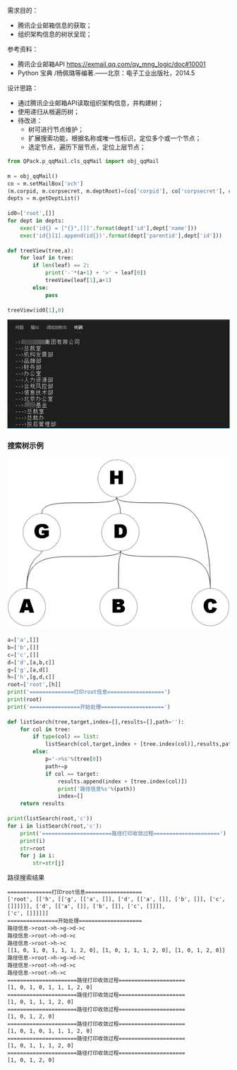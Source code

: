 
需求目的：
- 腾讯企业邮箱信息的获取；
- 组织架构信息的树状呈现；

参考资料：
- 腾讯企业邮箱API https://exmail.qq.com/qy_mng_logic/doc#10001
- Python 宝典 /杨佩璐等编著.——北京：电子工业出版社，2014.5

设计思路：
- 通过腾讯企业邮箱API读取组织架构信息，并构建树；
- 使用递归从根遍历树；
- 待改进：
  - 树可进行节点维护；
  - 扩展搜索功能，根据名称或唯一性标识，定位多个或一个节点；
  - 选定节点，遍历下层节点，定位上层节点；

```python
from QPack.p_qqMail.cls_qqMail import obj_qqMail

m = obj_qqMail()
co = m.setMailBox['och']
(m.corpid, m.corpsecret, m.deptRoot)=(co['corpid'], co['corpsecret'], co['deptRoot'])
depts = m.getDeptList()

id0=['root',[]]
for dept in depts:
    exec('id{} = ["{}",[]]'.format(dept['id'],dept['name']))
    exec('id{}[1].append(id{})'.format(dept['parentid'],dept['id']))

def treeView(tree,a):
    for leaf in tree:
        if len(leaf) == 2:
            print('-'*(a+1) + '>' + leaf[0])
            treeView(leaf[1],a+1)
        else:
            pass

treeView(id0[1],0)
```

![示例](https://github.com/QingYu2017/pic/blob/master/13.png)

### 搜索树示例
![示例](https://github.com/QingYu2017/pic/blob/master/14.png)
```python
a=['a',[]]
b=['b',[]]
c=['c',[]]
d=['d',[a,b,c]]
g=['g',[a,d]]
h=['h',[g,d,c]]
root=['root',[h]]
print('==============打印root信息==================')
print(root)
print('================开始处理====================')

def listSearch(tree,target,index=[],results=[],path=''):
    for col in tree:
        if type(col) == list:
            listSearch(col,target,index + [tree.index(col)],results,path)
        else:
            p='->%s'%(tree[0])
            path+=p
            if col == target:
                results.append(index + [tree.index(col)])
                print('路径信息%s'%(path))
                index=[]
    return results

print(listSearch(root,'c'))
for i in listSearch(root,'c'):
    print('======================路径打印收敛过程=====================')
    print(i)
    str=root
    for j in i:
        str=str[j]
```        
路径搜索结果
```
==============打印root信息==================
['root', [['h', [['g', [['a', []], ['d', [['a', []], ['b', []], ['c', []]]]]], ['d', [['a', []], ['b', []], ['c', []]]],
['c', []]]]]]
================开始处理====================
路径信息->root->h->g->d->c
路径信息->root->h->d->c
路径信息->root->h->c
[[1, 0, 1, 0, 1, 1, 1, 2, 0], [1, 0, 1, 1, 1, 2, 0], [1, 0, 1, 2, 0]]
路径信息->root->h->g->d->c
路径信息->root->h->d->c
路径信息->root->h->c
======================路径打印收敛过程=====================
[1, 0, 1, 0, 1, 1, 1, 2, 0]
======================路径打印收敛过程=====================
[1, 0, 1, 1, 1, 2, 0]
======================路径打印收敛过程=====================
[1, 0, 1, 2, 0]
======================路径打印收敛过程=====================
[1, 0, 1, 0, 1, 1, 1, 2, 0]
======================路径打印收敛过程=====================
[1, 0, 1, 1, 1, 2, 0]
======================路径打印收敛过程=====================
[1, 0, 1, 2, 0]
```
